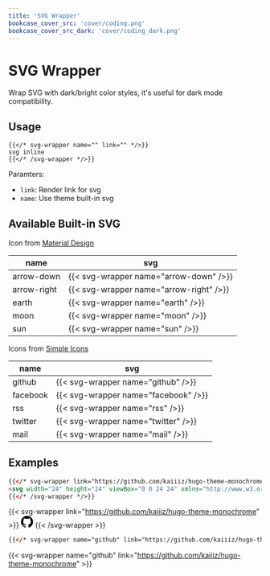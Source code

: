 ```yaml
---
title: 'SVG Wrapper'
bookcase_cover_src: 'cover/coding.png'
bookcase_cover_src_dark: 'cover/coding_dark.png'
---
```


# SVG Wrapper

Wrap SVG with dark/bright color styles, it's useful for dark mode compatibility.

## Usage

```
{{</* svg-wrapper name="" link="" */>}}
svg inline
{{</* /svg-wrapper */>}}
```

Paramters:

* `link`: Render link for svg
* `name`: Use theme built-in svg

## Available Built-in SVG

Icon from [Material Design](https://material.io/resources/icons/)

| name        | svg                                     |
| ----------- | --------------------------------------- |
| arrow-down  | {{< svg-wrapper name="arrow-down" />}}  |
| arrow-right | {{< svg-wrapper name="arrow-right" />}} |
| earth       | {{< svg-wrapper name="earth" />}}       |
| moon        | {{< svg-wrapper name="moon" />}}        |
| sun         | {{< svg-wrapper name="sun" />}}         |

Icons from [Simple Icons](https://simple-icons.github.io/simple-icons-website/)

| name     | svg                                  |
| -------- | ------------------------------------ |
| github   | {{< svg-wrapper name="github" />}}   |
| facebook | {{< svg-wrapper name="facebook" />}} |
| rss      | {{< svg-wrapper name="rss" />}}      |
| twitter  | {{< svg-wrapper name="twitter" />}}  |
| mail     | {{< svg-wrapper name="mail" />}}     |

## Examples

```html
{{</* svg-wrapper link="https://github.com/kaiiiz/hugo-theme-monochrome" */>}}
<svg width="24" height="24" viewBox="0 0 24 24" xmlns="http://www.w3.org/2000/svg"><path d="M12 .297c-6.63 0-12 5.373-12 12 0 5.303 3.438 9.8 8.205 11.385.6.113.82-.258.82-.577 0-.285-.01-1.04-.015-2.04-3.338.724-4.042-1.61-4.042-1.61C4.422 18.07 3.633 17.7 3.633 17.7c-1.087-.744.084-.729.084-.729 1.205.084 1.838 1.236 1.838 1.236 1.07 1.835 2.809 1.305 3.495.998.108-.776.417-1.305.76-1.605-2.665-.3-5.466-1.332-5.466-5.93 0-1.31.465-2.38 1.235-3.22-.135-.303-.54-1.523.105-3.176 0 0 1.005-.322 3.3 1.23.96-.267 1.98-.399 3-.405 1.02.006 2.04.138 3 .405 2.28-1.552 3.285-1.23 3.285-1.23.645 1.653.24 2.873.12 3.176.765.84 1.23 1.91 1.23 3.22 0 4.61-2.805 5.625-5.475 5.92.42.36.81 1.096.81 2.22 0 1.606-.015 2.896-.015 3.286 0 .315.21.69.825.57C20.565 22.092 24 17.592 24 12.297c0-6.627-5.373-12-12-12"></path></svg>
{{</* /svg-wrapper */>}}
```

{{< svg-wrapper link="https://github.com/kaiiiz/hugo-theme-monochrome" >}}
<svg width="24" height="24" viewBox="0 0 24 24" xmlns="http://www.w3.org/2000/svg"><path d="M12 .297c-6.63 0-12 5.373-12 12 0 5.303 3.438 9.8 8.205 11.385.6.113.82-.258.82-.577 0-.285-.01-1.04-.015-2.04-3.338.724-4.042-1.61-4.042-1.61C4.422 18.07 3.633 17.7 3.633 17.7c-1.087-.744.084-.729.084-.729 1.205.084 1.838 1.236 1.838 1.236 1.07 1.835 2.809 1.305 3.495.998.108-.776.417-1.305.76-1.605-2.665-.3-5.466-1.332-5.466-5.93 0-1.31.465-2.38 1.235-3.22-.135-.303-.54-1.523.105-3.176 0 0 1.005-.322 3.3 1.23.96-.267 1.98-.399 3-.405 1.02.006 2.04.138 3 .405 2.28-1.552 3.285-1.23 3.285-1.23.645 1.653.24 2.873.12 3.176.765.84 1.23 1.91 1.23 3.22 0 4.61-2.805 5.625-5.475 5.92.42.36.81 1.096.81 2.22 0 1.606-.015 2.896-.015 3.286 0 .315.21.69.825.57C20.565 22.092 24 17.592 24 12.297c0-6.627-5.373-12-12-12"></path></svg>
{{< /svg-wrapper >}}

```html
{{</* svg-wrapper name="github" link="https://github.com/kaiiiz/hugo-theme-monochrome" */>}}
```

{{< svg-wrapper name="github" link="https://github.com/kaiiiz/hugo-theme-monochrome" >}}
